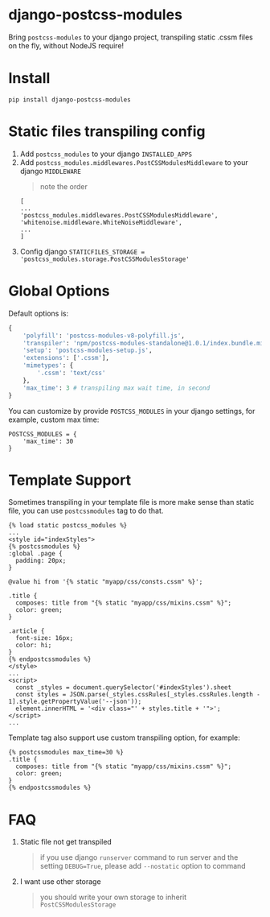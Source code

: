 # django-postcss-modules
Bring `postcss-modules` to your django project, transpiling static .cssm files on the fly, without NodeJS require!

# Install

`pip install django-postcss-modules`

# Static files transpiling config

1. Add `postcss_modules` to your django `INSTALLED_APPS`
1. Add `postcss_modules.middlewares.PostCSSModulesMiddleware` to your django `MIDDLEWARE`
    >note the order
    ```
    [
    ...
    'postcss_modules.middlewares.PostCSSModulesMiddleware',
    'whitenoise.middleware.WhiteNoiseMiddleware',
    ... 
    ]
    ```
1. Config django `STATICFILES_STORAGE = 'postcss_modules.storage.PostCSSModulesStorage'`

# Global Options

Default options is:

```python
{
    'polyfill': 'postcss-modules-v8-polyfill.js',
    'transpiler': 'npm/postcss-modules-standalone@1.0.1/index.bundle.min.js',
    'setup': 'postcss-modules-setup.js',
    'extensions': ['.cssm'],
    'mimetypes': {
        '.cssm': 'text/css'
    },
    'max_time': 3 # transpiling max wait time, in second
}
```

You can customize by provide `POSTCSS_MODULES` in your django settings, for example, custom max time:

```
POSTCSS_MODULES = {
    'max_time': 30
}
```

# Template Support

Sometimes transpiling in your template file is more make sense than static file, 
you can use `postcssmodules` tag to do that.

```
{% load static postcss_modules %}
...
<style id="indexStyles">
{% postcssmodules %}
:global .page {
  padding: 20px;
}

@value hi from '{% static "myapp/css/consts.cssm" %}';

.title {
  composes: title from "{% static "myapp/css/mixins.cssm" %}";
  color: green;
}

.article {
  font-size: 16px;
  color: hi;
}
{% endpostcssmodules %}
</style>
...
<script>
  const _styles = document.querySelector('#indexStyles').sheet
  const styles = JSON.parse(_styles.cssRules[_styles.cssRules.length - 1].style.getPropertyValue('--json'));
  element.innerHTML = '<div class="' + styles.title + '">';
</script>
...
```

Template tag also support use custom transpiling option, for example:

```
{% postcssmodules max_time=30 %}
.title {
  composes: title from "{% static "myapp/css/mixins.cssm" %}";
  color: green;
}
{% endpostcssmodules %}
```
    
# FAQ

1. Static file not get transpiled
    >if you use django `runserver` command to run server and the setting `DEBUG=True`, please add `--nostatic` option to command

1. I want use other storage
    >you should write your own storage to inherit `PostCSSModulesStorage`
